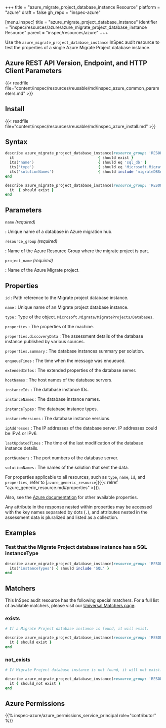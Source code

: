 +++
title = "azure_migrate_project_database_instance Resource"
platform = "azure"
draft = false
gh_repo = "inspec-azure"

[menu.inspec]
title = "azure_migrate_project_database_instance"
identifier = "inspec/resources/azure/azure_migrate_project_database_instance Resource"
parent = "inspec/resources/azure"
+++

Use the `azure_migrate_project_database_instance` InSpec audit resource to test the properties of a single Azure Migrate Project database instance.

## Azure REST API Version, Endpoint, and HTTP Client Parameters

{{< readfile file="content/inspec/resources/reusable/md/inspec_azure_common_parameters.md" >}}

## Install

{{< readfile file="content/inspec/resources/reusable/md/inspec_azure_install.md" >}}

## Syntax

```ruby
describe azure_migrate_project_database_instance(resource_group: 'RESOURCE_GROUP', project_name: 'PROJECT_NAME', name: 'DB_NAME') do
  it                                      { should exist }
  its('name')                             { should eq 'sql_db' }
  its('type')                             { should eq 'Microsoft.Migrate/MigrateProjects/DatabaseInstances' }
  its('solutionNames')                    { should include 'migrateDBSolution' }
end
```

```ruby
describe azure_migrate_project_database_instance(resource_group: 'RESOURCE_GROUP', project_name: 'PROJECT_NAME', name: 'DB_NAME') do
  it  { should exist }
end
```

## Parameters

`name` _(required)_

: Unique name of a database in Azure migration hub.

`resource_group` _(required)_

: Name of the Azure Resource Group where the migrate project is part.

`project_name` _(required)_

: Name of the Azure Migrate project.

## Properties

`id`
: Path reference to the Migrate project database instance.

`name`
: Unique name of an Migrate project database instance.

`type`
: Type of the object. `Microsoft.Migrate/MigrateProjects/Databases`.

`properties`
: The properties of the machine.

`properties.discoveryData`
: The assessment details of the database instance published by various sources.

`properties.summary`
: The database instances summary per solution.

`enqueueTimes`
: The time when the message was enqueued.

`extendedInfos`
: The extended properties of the database server.

`hostNames`
: The host names of the database servers.

`instanceIds`
: The database instance IDs.

`instanceNames`
: The database instance names.

`instanceTypes`
: The database instance types.

`instanceVersions`
: The database instance versions.

`ipAddresses`
: The IP addresses of the database server. IP addresses could be IPv4 or IPv6.

`lastUpdatedTimes`
: The time of the last modification of the database instance details.

`portNumbers`
: The port numbers of the database server.

`solutionNames`
: The names of the solution that sent the data.

For properties applicable to all resources, such as `type`, `name`, `id`, and `properties`, refer to [`azure_generic_resource`]({{< relref "azure_generic_resource.md#properties" >}}).

Also, see the [Azure documentation](https://docs.microsoft.com/en-us/rest/api/migrate/projects/databases/get-database) for other available properties.

Any attribute in the response nested within properties may be accessed with the key names separated by dots (`.`), and attributes nested in the assessment data is pluralized and listed as a collection.

## Examples

### Test that the Migrate Project database instance has a SQL instanceType

```ruby
describe azure_migrate_project_database_instance(resource_group: 'RESOURCE_GROUP', project_name: 'PROJECT_NAME', name: 'DB_NAME') do
  its('instanceTypes') { should include 'SQL' }
end
```

## Matchers

This InSpec audit resource has the following special matchers. For a full list of available matchers, please visit our [Universal Matchers page](/inspec/matchers/).

### exists

```ruby
# If a Migrate Project database instance is found, it will exist.

describe azure_migrate_project_database_instance(resource_group: 'RESOURCE_GROUP', project_name: 'PROJECT_NAME', name: 'DB_NAME') do
  it { should exist }
end
```

### not_exists

```ruby
# If Migrate Project database instance is not found, it will not exist.

describe azure_migrate_project_database_instance(resource_group: 'RESOURCE_GROUP', project_name: 'PROJECT_NAME', name: 'DB_NAME') do
  it { should_not exist }
end
```

## Azure Permissions

{{% inspec-azure/azure_permissions_service_principal role="contributor" %}}
